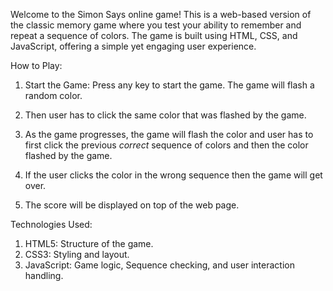 Welcome to the Simon Says online game! This is a web-based version of the classic memory game where you test your ability to remember and repeat a sequence of colors. The game is built using HTML, CSS, and JavaScript, offering a simple yet engaging user experience.

How to Play:
1. Start the Game: Press any key to start the game. The game will flash a random color.

2. Then user has to click the same color that was flashed by the game.

3. As the game progresses, the game will flash the color and user has to first click the  previous _correct_ sequence of colors and then the color flashed by the        game.
   
4. If the user clicks the color in the wrong sequence then the game will get over.

5. The score will be displayed on top of the web page.

Technologies Used:
1. HTML5: Structure of the game.
2. CSS3: Styling and layout.
3. JavaScript: Game logic, Sequence checking, and user interaction handling.
